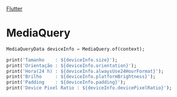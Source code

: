 [Flutter](https://github.com/leofds/flutter-class/blob/master/flutter/README.md)

# MediaQuery

```dart
MediaQueryData deviceInfo = MediaQuery.of(context);

print('Tamanho    : ${deviceInfo.size}');
print('Orientação : ${deviceInfo.orientation}');
print('Hora(24 h) : ${deviceInfo.alwaysUse24HourFormat}');
print('Brilho     : ${deviceInfo.platformBrightness}');
print('Padding    : ${deviceInfo.padding}');
print('Device Pixel Ratio : ${deviceInfo.devicePixelRatio}');
```
